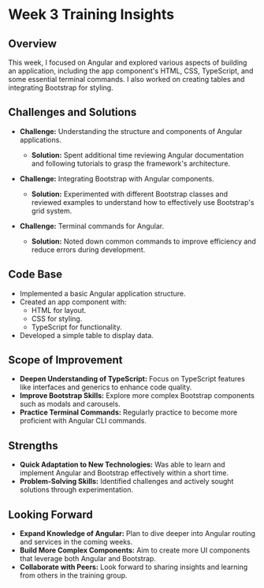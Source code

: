 # Week 3 Training Insights

## Overview
This week, I focused on Angular and explored various aspects of building an application, including the app component's HTML, CSS, TypeScript, and some essential terminal commands. I also worked on creating tables and integrating Bootstrap for styling.

## Challenges and Solutions
- **Challenge:** Understanding the structure and components of Angular applications.
  - **Solution:** Spent additional time reviewing Angular documentation and following tutorials to grasp the framework's architecture.
  
- **Challenge:** Integrating Bootstrap with Angular components.
  - **Solution:** Experimented with different Bootstrap classes and reviewed examples to understand how to effectively use Bootstrap's grid system.

- **Challenge:** Terminal commands for Angular.
  - **Solution:** Noted down common commands to improve efficiency and reduce errors during development.

## Code Base
- Implemented a basic Angular application structure.
- Created an app component with:
  - HTML for layout.
  - CSS for styling.
  - TypeScript for functionality.
- Developed a simple table to display data.

## Scope of Improvement
- **Deepen Understanding of TypeScript:** Focus on TypeScript features like interfaces and generics to enhance code quality.
- **Improve Bootstrap Skills:** Explore more complex Bootstrap components such as modals and carousels.
- **Practice Terminal Commands:** Regularly practice to become more proficient with Angular CLI commands.

## Strengths
- **Quick Adaptation to New Technologies:** Was able to learn and implement Angular and Bootstrap effectively within a short time.
- **Problem-Solving Skills:** Identified challenges and actively sought solutions through experimentation.

## Looking Forward
- **Expand Knowledge of Angular:** Plan to dive deeper into Angular routing and services in the coming weeks.
- **Build More Complex Components:** Aim to create more UI components that leverage both Angular and Bootstrap.
- **Collaborate with Peers:** Look forward to sharing insights and learning from others in the training group.

